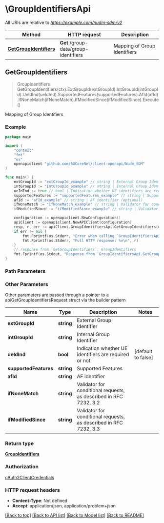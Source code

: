 # \GroupIdentifiersApi

All URIs are relative to *https://example.com/nudm-sdm/v2*

Method | HTTP request | Description
------------- | ------------- | -------------
[**GetGroupIdentifiers**](GroupIdentifiersApi.md#GetGroupIdentifiers) | **Get** /group-data/group-identifiers | Mapping of Group Identifiers



## GetGroupIdentifiers

> GroupIdentifiers GetGroupIdentifiers(ctx).ExtGroupId(extGroupId).IntGroupId(intGroupId).UeIdInd(ueIdInd).SupportedFeatures(supportedFeatures).AfId(afId).IfNoneMatch(ifNoneMatch).IfModifiedSince(ifModifiedSince).Execute()

Mapping of Group Identifiers

### Example

```go
package main

import (
    "context"
    "fmt"
    "os"
    openapiclient "github.com/5GCoreNet/client-openapi/Nudm_SDM"
)

func main() {
    extGroupId := "extGroupId_example" // string | External Group Identifier (optional)
    intGroupId := "intGroupId_example" // string | Internal Group Identifier (optional)
    ueIdInd := true // bool | Indication whether UE identifiers are required or not (optional) (default to false)
    supportedFeatures := "supportedFeatures_example" // string | Supported Features (optional)
    afId := "afId_example" // string | AF identifier (optional)
    ifNoneMatch := "ifNoneMatch_example" // string | Validator for conditional requests, as described in RFC 7232, 3.2 (optional)
    ifModifiedSince := "ifModifiedSince_example" // string | Validator for conditional requests, as described in RFC 7232, 3.3 (optional)

    configuration := openapiclient.NewConfiguration()
    apiClient := openapiclient.NewAPIClient(configuration)
    resp, r, err := apiClient.GroupIdentifiersApi.GetGroupIdentifiers(context.Background()).ExtGroupId(extGroupId).IntGroupId(intGroupId).UeIdInd(ueIdInd).SupportedFeatures(supportedFeatures).AfId(afId).IfNoneMatch(ifNoneMatch).IfModifiedSince(ifModifiedSince).Execute()
    if err != nil {
        fmt.Fprintf(os.Stderr, "Error when calling `GroupIdentifiersApi.GetGroupIdentifiers``: %v\n", err)
        fmt.Fprintf(os.Stderr, "Full HTTP response: %v\n", r)
    }
    // response from `GetGroupIdentifiers`: GroupIdentifiers
    fmt.Fprintf(os.Stdout, "Response from `GroupIdentifiersApi.GetGroupIdentifiers`: %v\n", resp)
}
```

### Path Parameters



### Other Parameters

Other parameters are passed through a pointer to a apiGetGroupIdentifiersRequest struct via the builder pattern


Name | Type | Description  | Notes
------------- | ------------- | ------------- | -------------
 **extGroupId** | **string** | External Group Identifier | 
 **intGroupId** | **string** | Internal Group Identifier | 
 **ueIdInd** | **bool** | Indication whether UE identifiers are required or not | [default to false]
 **supportedFeatures** | **string** | Supported Features | 
 **afId** | **string** | AF identifier | 
 **ifNoneMatch** | **string** | Validator for conditional requests, as described in RFC 7232, 3.2 | 
 **ifModifiedSince** | **string** | Validator for conditional requests, as described in RFC 7232, 3.3 | 

### Return type

[**GroupIdentifiers**](GroupIdentifiers.md)

### Authorization

[oAuth2ClientCredentials](../README.md#oAuth2ClientCredentials)

### HTTP request headers

- **Content-Type**: Not defined
- **Accept**: application/json, application/problem+json

[[Back to top]](#) [[Back to API list]](../README.md#documentation-for-api-endpoints)
[[Back to Model list]](../README.md#documentation-for-models)
[[Back to README]](../README.md)

